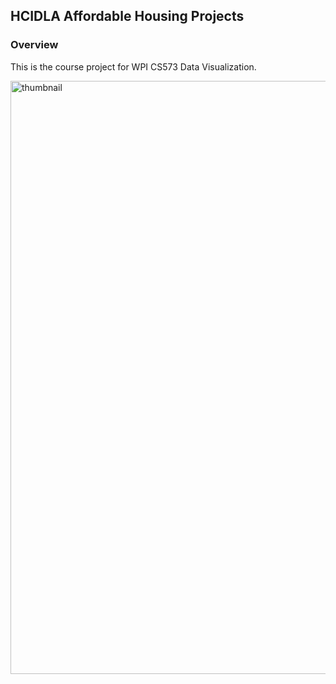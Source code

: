 ## HCIDLA Affordable Housing Projects

### Overview

This is the course project for WPI CS573 Data Visualization.

<img width="949" alt="thumbnail" src="https://user-images.githubusercontent.com/22625369/32581590-7b0fe4f2-c4b8-11e7-981d-6d089edbcfeb.PNG">

